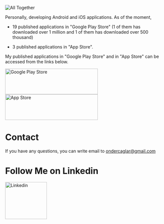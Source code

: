 
![All Together](https://ondercaglar.github.io/webpageicon.png)


Personally, developing Android and iOS applications. As of the moment, 

* 19 published applications in "Google Play Store" (1 of them has downloaded over 1 million and 1 of them has downloaded over 500 thousand)

* 3 published applications in "App Store".


My published applications in "Google Play Store" and in "App Store" can be accessed from the links below.

<a href="https://play.google.com/store/apps/developer?id=Önder+Çağlar">
  <img src="https://ondercaglar.github.io/androidicon.png" alt="Google Play Store" style="width:300px;height:83px;border:0;">
</a>


<a href="https://apps.apple.com/us/developer/onder-caglar/id1450941348">
  <img src="https://ondercaglar.github.io/iosicon.png" alt="App Store" style="width:300px;height:83px;border:0;">
</a>


# Contact

If you have any questions, you can write email to ondercaglar@gmail.com


# Follow Me on Linkedin

<a href="https://www.linkedin.com/in/onder-caglar">
  <img src="https://ondercaglar.github.io/linkedinicon.png" alt="Linkedin" style="width:135px;height:120px;border:0;">
</a>
